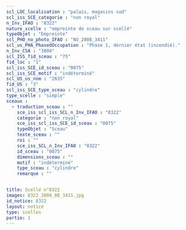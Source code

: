 ```yaml
---
scl_LOC_localisation : "palais, magasins sud"
scl_iss_SCE_categorie : "non royal"
n_Inv_IFAO : "8322"
nature_scelle : "empreinte de sceau sur scellé"
typeObjet : "Empreinte"
scl_PHO_no_photo_IFAO : "NU_2008_3411"
scl_us_PHA_PhasedOccupation : "Phase 1, dernier état (incendié)."
n_Inv_CSA : "3004"
scl_ISS_fid_sceau : "75"
fid_loc : "1"
scl_iss_SCE_id_sceau : "0075"
scl_iss_SCE_motif : "indéterminé"
scl_US_us_nom : "2635"
fid_US : "3"
scl_iss_SCE_type_sceau : "cylindre"
type_scelle : "simple"
sceaux :
  - traduction_sceau : ""
    sce_iss_scl_iss_SCL_n_Inv_IFAO : "8322"
    categorie : "non royal"
    sce_iss_scl_iss_SCE_id_sceau : "0075"
    typeObjet : "Sceau"
    texte_sceau : ""
    roi : ""
    sce_iss_SCL_n_Inv_IFAO : "8322"
    id_sceau : "0075"
    dimensions_sceau : ""
    motif : "indéterminé"
    type_sceau : "cylindre"
    remarque : ""


title: Scellé n°8322
images: 8322_3004_08_3411.jpg
id_notice: 8322
layout: notice
type: scelles
partie: 1
---
```

